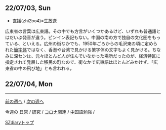 ## 22/07/03, Sun

- 直播(zhi2bo4)=生放送

広東省の言葉は広東語。その中でも方言がいくつかあるけど、いずれも普通語とはだいぶ発音が違う。ピンイン表記もない。中国の南の方で独自の文化圏をもっている、といえる。広州の街なかでも、1950年ごろからの毛沢東の頃に定められた[簡字体](https://ja.wikipedia.org/wiki/%E7%B0%A1%E4%BD%93%E5%AD%97)ではなく、香港や台湾で見かける繁字体の文字もよく見かける。ちなみに深センは、元々ほとんど人が住んでいなかった場所だったのが、経済特区に指定されて発展した移民の町なので、街なかで広東語はほとんどみかけず、「広東省の中の飛び地」とも言われる。


## 22/07/04, Mon

***

[前の週へ](2206-4.md) /
[次の週へ](2207-2.md)

今週の
[日常](../diary/2207-1.md) /
[研究](../research/2207-1.md) /
[コロナ関連](../covid19/2207-1.md) / 
[中国語勉強](../chinese/2207-1.md) / 

[SZdiaryトップ](../../README.md)

